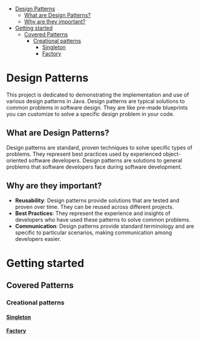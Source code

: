 - [Design Patterns](#design-patterns)
  - [What are Design Patterns?](#what-are-design-patterns)
  - [Why are they important?](#why-are-they-important)
- [Getting started](#getting-started)
  - [Covered Patterns](#covered-patterns)
    - [Creational patterns](#creational-patterns)
      - [Singleton](#singleton)
      - [Factory](#factory)


# Design Patterns
This project is dedicated to demonstrating the implementation and use of various design patterns in Java. Design patterns are typical solutions to common problems in software design. They are like pre-made blueprints you can customize to solve a specific design problem in your code.

## What are Design Patterns?
Design patterns are standard, proven techniques to solve specific types of problems. They represent best practices used by experienced object-oriented software developers. Design patterns are solutions to general problems that software developers face during software development.

## Why are they important?
- **Reusability**: Design patterns provide solutions that are tested and proven over time. They can be reused across different projects.
- **Best Practices**: They represent the experience and insights of developers who have used these patterns to solve common problems.
- **Communication**: Design patterns provide standard terminology and are specific to particular scenarios, making communication among developers easier.

# Getting started

## Covered Patterns

### Creational patterns
#### [Singleton](app/src/main/java/design/patterns/singleton/)
#### [Factory](app/src/main/java/design/patterns/factory/)